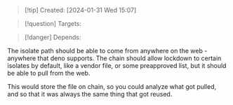
>[!tip] Created: [2024-01-31 Wed 15:07]

>[!question] Targets: 

>[!danger] Depends: 

The isolate path should be able to come from anywhere on the web - anywhere that deno supports.  The chain should allow lockdown to certain isolates by default, like a vendor file, or some preapproved list, but it should be able to pull from the web.

This would store the file on chain, so you could analyze what got pulled, and so that it was always the same thing that got reused.